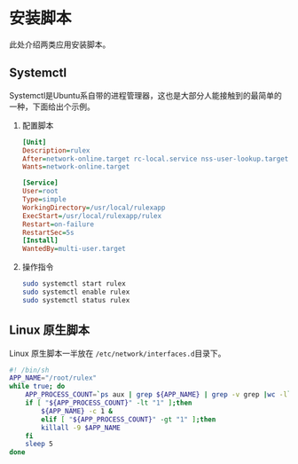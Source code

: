 # 安装脚本
此处介绍两类应用安装脚本。
## Systemctl
Systemctl是Ubuntu系自带的进程管理器，这也是大部分人能接触到的最简单的一种，下面给出个示例。
1. 配置脚本
    ```ini
    [Unit]
    Description=rulex
    After=network-online.target rc-local.service nss-user-lookup.target
    Wants=network-online.target

    [Service]
    User=root
    Type=simple
    WorkingDirectory=/usr/local/rulexapp
    ExecStart=/usr/local/rulexapp/rulex
    Restart=on-failure
    RestartSec=5s
    [Install]
    WantedBy=multi-user.target

    ```
2. 操作指令
    ```sh
    sudo systemctl start rulex
    sudo systemctl enable rulex
    sudo systemctl status rulex
    ```

## Linux 原生脚本
Linux 原生脚本一半放在 `/etc/network/interfaces.d`目录下。
```sh
#! /bin/sh
APP_NAME="/root/rulex"
while true; do
    APP_PROCESS_COUNT=`ps aux | grep ${APP_NAME} | grep -v grep |wc -l`
    if [ "${APP_PROCESS_COUNT}" -lt "1" ];then
        ${APP_NAME} -c 1 &
        elif [ "${APP_PROCESS_COUNT}" -gt "1" ];then
        killall -9 $APP_NAME
    fi
    sleep 5
done
```